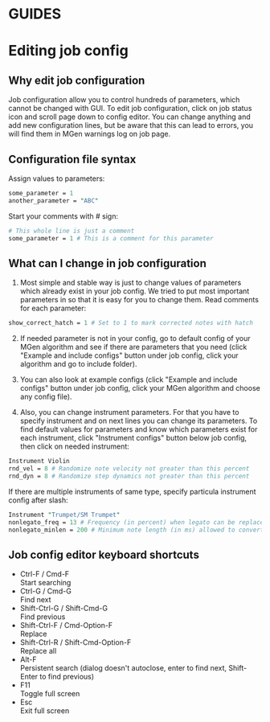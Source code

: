 # GUIDES
# Editing job config

## Why edit job configuration
Job configuration allow you to control hundreds of parameters, which cannot be changed with GUI. To edit job configuration, click on job status icon and scroll page down to config editor. You can change anything and add new configuration lines, but be aware that this can lead to errors, you will find them in MGen warnings log on job page.

## Configuration file syntax
Assign values to parameters:  
``` perl
some_parameter = 1
another_parameter = "ABC"
```

Start your comments with # sign:  
``` perl
# This whole line is just a comment  
some_parameter = 1 # This is a comment for this parameter
```

## What can I change in job configuration
1. Most simple and stable way is just to change values of parameters which already exist in your job config. We tried to put most important parameters in so that it is easy for you to change them. Read comments for each parameter:

``` perl
show_correct_hatch = 1 # Set to 1 to mark corrected notes with hatch  
```

2. If needed parameter is not in your config, go to default config of your MGen algorithm and see if there are parameters that you need (click "Example and include configs" button under job config, click your algorithm and go to include folder).

3. You can also look at example configs (click "Example and include configs" button under job config, click your MGen algorithm and choose any config file).

4. Also, you can change instrument parameters. For that you have to specify instrument and on next lines you can change its parameters. To find default values for parameters and know which parameters exist for each instrument, click "Instrument configs" button below job config, then click on needed instrument:

``` perl
Instrument Violin  
rnd_vel = 8 # Randomize note velocity not greater than this percent  
rnd_dyn = 8 # Randomize step dynamics not greater than this percent  
```

If there are multiple instruments of same type, specify particula instrument config after slash:

``` perl
Instrument "Trumpet/SM Trumpet"  
nonlegato_freq = 13 # Frequency (in percent) when legato can be replaced with non-legato by moving note end to the left  
nonlegato_minlen = 200 # Minimum note length (in ms) allowed to convert to nonlegato  
```

## Job config editor keyboard shortcuts
- Ctrl-F / Cmd-F  
Start searching  
- Ctrl-G / Cmd-G  
Find next  
- Shift-Ctrl-G / Shift-Cmd-G  
Find previous  
- Shift-Ctrl-F / Cmd-Option-F  
Replace  
- Shift-Ctrl-R / Shift-Cmd-Option-F  
Replace all  
- Alt-F  
Persistent search (dialog doesn't autoclose, enter to find next, Shift-Enter to find previous)  
- F11  
Toggle full screen  
- Esc  
Exit full screen  
